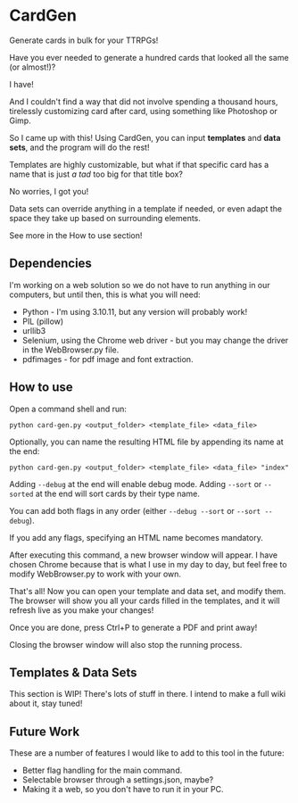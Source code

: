 # CardGen
Generate cards in bulk for your TTRPGs! 

Have you ever needed to generate a hundred cards that looked all the same (or almost!)? 

I have!

And I couldn't find a way that did not involve spending a thousand hours, tirelessly customizing card after card, using something like Photoshop or Gimp.

So I came up with this! Using CardGen, you can input **templates** and **data sets**, and the program will do the rest! 

Templates are highly customizable, but what if that specific card has a name that is just _a tad_ too big for that title box? 

No worries, I got you! 

Data sets can override anything in a template if needed, or even adapt the space they take up based on surrounding elements.

See more in the How to use section!

## Dependencies
I'm working on a web solution so we do not have to run anything in our computers, but until then, this is what you will need: 

- Python - I'm using 3.10.11, but any version will probably work!
- PIL (pillow)
- urllib3
- Selenium, using the Chrome web driver - but you may change the driver in the WebBrowser.py file.
- pdfimages - for pdf image and font extraction.

## How to use
Open a command shell and run:

`python card-gen.py <output_folder> <template_file> <data_file>`

Optionally, you can name the resulting HTML file by appending its name at the end:

`python card-gen.py <output_folder> <template_file> <data_file> "index"`

Adding `--debug` at the end will enable debug mode.
Adding `--sort` or `--sorted` at the end will sort cards by their type name.

You can add both flags in any order (either `--debug --sort` or `--sort --debug`).

If you add any flags, specifying an HTML name becomes mandatory.

After executing this command, a new browser window will appear. I have chosen Chrome because that is what I use in my day to day, but feel free to modify WebBrowser.py to work with your own. 

That's all! Now you can open your template and data set, and modify them. The browser will show you all your cards filled in the templates, and it will refresh live as you make your changes!

Once you are done, press Ctrl+P to generate a PDF and print away!

Closing the browser window will also stop the running process.

## Templates & Data Sets
This section is WIP! There's lots of stuff in there. I intend to make a full wiki about it, stay tuned!

## Future Work
These are a number of features I would like to add to this tool in the future:
- Better flag handling for the main command.
- Selectable browser through a settings.json, maybe?
- Making it a web, so you don't have to run it in your PC.


